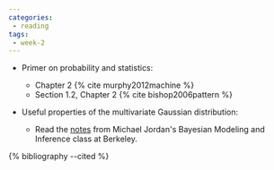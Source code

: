 ```yaml
---
categories:
 - reading
tags:
 - week-2
---
```

- Primer on probability and statistics:
  - Chapter 2 {% cite murphy2012machine %}
  - Section 1.2, Chapter 2 {% cite bishop2006pattern %}

- Useful properties of the multivariate Gaussian distribution:
  - Read the [notes](https://people.eecs.berkeley.edu/~jordan/courses/260-spring10/other-readings/chapter13.pdf) from Michael Jordan's Bayesian Modeling and Inference class at Berkeley. 

{% bibliography --cited %}
